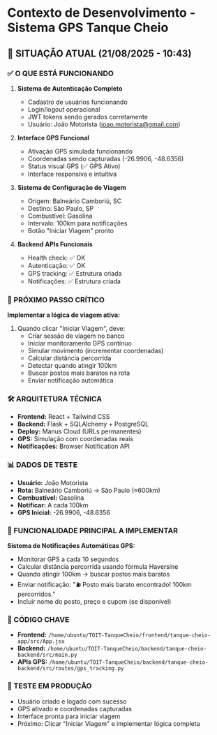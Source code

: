 # Contexto de Desenvolvimento - Sistema GPS Tanque Cheio

## 🎯 SITUAÇÃO ATUAL (21/08/2025 - 10:43)

### ✅ O QUE ESTÁ FUNCIONANDO
1. **Sistema de Autenticação Completo**
   - Cadastro de usuários funcionando
   - Login/logout operacional
   - JWT tokens sendo gerados corretamente
   - Usuário: João Motorista (joao.motorista@gmail.com)

2. **Interface GPS Funcional**
   - Ativação GPS simulada funcionando
   - Coordenadas sendo capturadas (-26.9906, -48.6356)
   - Status visual GPS (✅ GPS Ativo)
   - Interface responsiva e intuitiva

3. **Sistema de Configuração de Viagem**
   - Origem: Balneário Camboriú, SC
   - Destino: São Paulo, SP
   - Combustível: Gasolina
   - Intervalo: 100km para notificações
   - Botão "Iniciar Viagem" pronto

4. **Backend APIs Funcionais**
   - Health check: ✅ OK
   - Autenticação: ✅ OK
   - GPS tracking: ✅ Estrutura criada
   - Notificações: ✅ Estrutura criada

### 🔄 PRÓXIMO PASSO CRÍTICO
**Implementar a lógica de viagem ativa:**
1. Quando clicar "Iniciar Viagem", deve:
   - Criar sessão de viagem no banco
   - Iniciar monitoramento GPS contínuo
   - Simular movimento (incrementar coordenadas)
   - Calcular distância percorrida
   - Detectar quando atingir 100km
   - Buscar postos mais baratos na rota
   - Enviar notificação automática

### 🛠️ ARQUITETURA TÉCNICA
- **Frontend:** React + Tailwind CSS
- **Backend:** Flask + SQLAlchemy + PostgreSQL
- **Deploy:** Manus Cloud (URLs permanentes)
- **GPS:** Simulação com coordenadas reais
- **Notificações:** Browser Notification API

### 📊 DADOS DE TESTE
- **Usuário:** João Motorista
- **Rota:** Balneário Camboriú → São Paulo (≈600km)
- **Combustível:** Gasolina
- **Notificar:** A cada 100km
- **GPS Inicial:** -26.9906, -48.6356

### 🎯 FUNCIONALIDADE PRINCIPAL A IMPLEMENTAR
**Sistema de Notificações Automáticas GPS:**
- Monitorar GPS a cada 10 segundos
- Calcular distância percorrida usando fórmula Haversine
- Quando atingir 100km → buscar postos mais baratos
- Enviar notificação: "⛽ Posto mais barato encontrado! 100km percorridos."
- Incluir nome do posto, preço e cupom (se disponível)

### 🔧 CÓDIGO CHAVE
- **Frontend:** `/home/ubuntu/TOIT-TanqueCheio/frontend/tanque-cheio-app/src/App.jsx`
- **Backend:** `/home/ubuntu/TOIT-TanqueCheio/backend/tanque-cheio-backend/src/main.py`
- **APIs GPS:** `/home/ubuntu/TOIT-TanqueCheio/backend/tanque-cheio-backend/src/routes/gps_tracking.py`

### 📱 TESTE EM PRODUÇÃO
- Usuário criado e logado com sucesso
- GPS ativado e coordenadas capturadas
- Interface pronta para iniciar viagem
- Próximo: Clicar "Iniciar Viagem" e implementar lógica completa

